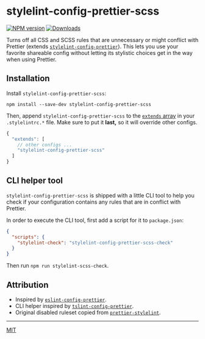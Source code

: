 # stylelint-config-prettier-scss

[![NPM version][npm-img]][npm-url] [![Downloads][downloads-img]][npm-url]

Turns off all CSS and SCSS rules that are unnecessary or might conflict with Prettier (extends [`stylelint-config-prettier`](https://npmjs.org/package/stylelint-config-prettier)). This lets you use your favorite shareable config without letting its stylistic choices get in the way when using Prettier.

## Installation

Install `stylelint-config-prettier-scss`:

```
npm install --save-dev stylelint-config-prettier-scss
```

Then, append `stylelint-config-prettier-scss` to the [`extends` array](https://stylelint.io/user-guide/configuration/#extends) in your `.stylelintrc.*` file. Make sure to put it **last,** so it will override other configs.

```js
{
  "extends": [
    // other configs ...
    "stylelint-config-prettier-scss"
  ]
}
```

## CLI helper tool

`stylelint-config-prettier-scss` is shipped with a little CLI tool to help you check if your configuration contains any rules that are in conflict with Prettier.

In order to execute the CLI tool, first add a script for it to `package.json`:

```json
{
  "scripts": {
    "stylelint-check": "stylelint-config-prettier-scss-check"
  }
}
```

Then run `npm run stylelint-scss-check`.

## Attribution

- Inspired by [`eslint-config-prettier`](https://npm.im/eslint-config-prettier).
- CLI helper inspired by [`tslint-config-prettier`](https://github.com/alexjoverm/tslint-config-prettier).
- Original disabled ruleset copied from [`prettier-stylelint`](https://npm.im/prettier-stylelint).

----

[MIT](license)

[downloads-img]: https://img.shields.io/npm/dm/stylelint-config-prettier-scss.svg?style=flat-square
[npm-img]:       https://img.shields.io/npm/v/stylelint-config-prettier-scss.svg?style=flat-square
[npm-url]:       https://npmjs.org/package/stylelint-config-prettier-scss
